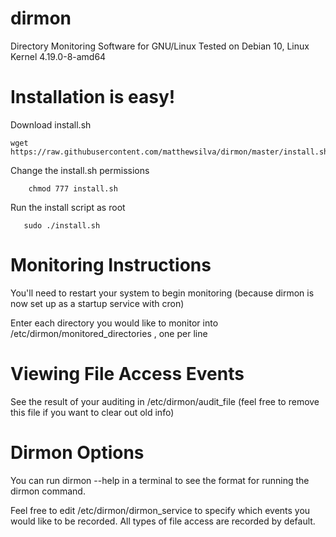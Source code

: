 # dirmon
Directory Monitoring Software for GNU/Linux
Tested on Debian 10, Linux Kernel 4.19.0-8-amd64

# Installation is easy!

Download install.sh

	wget https://raw.githubusercontent.com/matthewsilva/dirmon/master/install.sh
        
Change the install.sh permissions
        
        chmod 777 install.sh
        
Run the install script as root
        
       sudo ./install.sh
       
# Monitoring Instructions

You'll need to restart your system to begin monitoring (because dirmon is now set up as a startup service with cron)

Enter each directory you would like to monitor into /etc/dirmon/monitored_directories , one per line

# Viewing File Access Events

See the result of your auditing in /etc/dirmon/audit_file (feel free to remove this file if you want to clear out old info)

# Dirmon Options

You can run dirmon --help in a terminal to see the format for running the dirmon command.

Feel free to edit /etc/dirmon/dirmon_service to specify which events you would like to be recorded. All types of file access are recorded by default.
